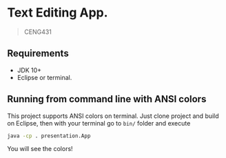 # Text Editing App.
> CENG431

## Requirements

- JDK 10+
- Eclipse or terminal.

## Running from command line with ANSI colors
This project supports ANSI colors on terminal. Just clone project and build on Eclipse, then with your terminal
go to `bin/` folder and execute
```sh
java -cp . presentation.App
```
You will see the colors!
